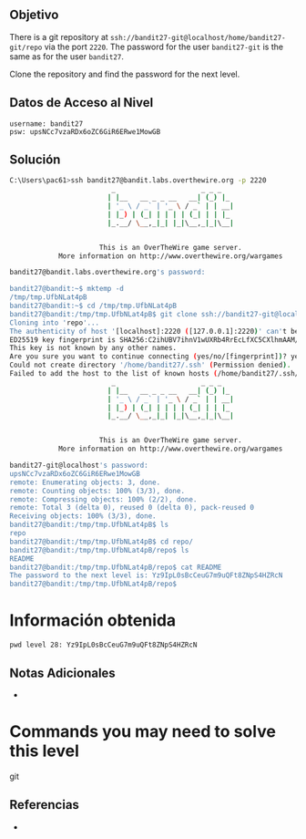 ## Objetivo

There is a git repository at `ssh://bandit27-git@localhost/home/bandit27-git/repo` via the port `2220`. The password for the user `bandit27-git` is the same as for the user `bandit27`.

Clone the repository and find the password for the next level.
## Datos de Acceso al Nivel

```
username: bandit27
psw: upsNCc7vzaRDx6oZC6GiR6ERwe1MowGB
```

## Solución
```bash
C:\Users\pac61>ssh bandit27@bandit.labs.overthewire.org -p 2220
                         _                     _ _ _
                        | |__   __ _ _ __   __| (_) |_
                        | '_ \ / _` | '_ \ / _` | | __|
                        | |_) | (_| | | | | (_| | | |_
                        |_.__/ \__,_|_| |_|\__,_|_|\__|


                      This is an OverTheWire game server.
            More information on http://www.overthewire.org/wargames

bandit27@bandit.labs.overthewire.org's password:

bandit27@bandit:~$ mktemp -d
/tmp/tmp.UfbNLat4pB
bandit27@bandit:~$ cd /tmp/tmp.UfbNLat4pB
bandit27@bandit:/tmp/tmp.UfbNLat4pB$ git clone ssh://bandit27-git@localhost:2220/home/bandit27-git/repo
Cloning into 'repo'...
The authenticity of host '[localhost]:2220 ([127.0.0.1]:2220)' can't be established.
ED25519 key fingerprint is SHA256:C2ihUBV7ihnV1wUXRb4RrEcLfXC5CXlhmAAM/urerLY.
This key is not known by any other names.
Are you sure you want to continue connecting (yes/no/[fingerprint])? yes
Could not create directory '/home/bandit27/.ssh' (Permission denied).
Failed to add the host to the list of known hosts (/home/bandit27/.ssh/known_hosts).
                         _                     _ _ _
                        | |__   __ _ _ __   __| (_) |_
                        | '_ \ / _` | '_ \ / _` | | __|
                        | |_) | (_| | | | | (_| | | |_
                        |_.__/ \__,_|_| |_|\__,_|_|\__|


                      This is an OverTheWire game server.
            More information on http://www.overthewire.org/wargames

bandit27-git@localhost's password:
upsNCc7vzaRDx6oZC6GiR6ERwe1MowGB
remote: Enumerating objects: 3, done.
remote: Counting objects: 100% (3/3), done.
remote: Compressing objects: 100% (2/2), done.
remote: Total 3 (delta 0), reused 0 (delta 0), pack-reused 0
Receiving objects: 100% (3/3), done.
bandit27@bandit:/tmp/tmp.UfbNLat4pB$ ls
repo
bandit27@bandit:/tmp/tmp.UfbNLat4pB$ cd repo/
bandit27@bandit:/tmp/tmp.UfbNLat4pB/repo$ ls
README
bandit27@bandit:/tmp/tmp.UfbNLat4pB/repo$ cat README
The password to the next level is: Yz9IpL0sBcCeuG7m9uQFt8ZNpS4HZRcN
bandit27@bandit:/tmp/tmp.UfbNLat4pB/repo$

```

# Información obtenida
```
pwd level 28: Yz9IpL0sBcCeuG7m9uQFt8ZNpS4HZRcN
```
## Notas Adicionales
- 
# Commands you may need to solve this level
git
## Referencias
- 